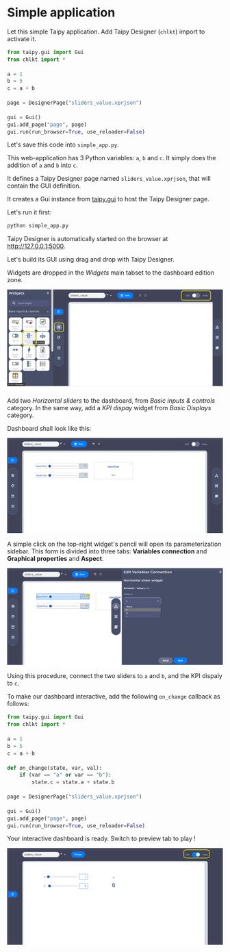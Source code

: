 # Simple application

Let this simple Taipy application. Add Taipy Designer (`chlkt`) import to activate it.

```python
from taipy.gui import Gui
from chlkt import *

a = 1
b = 5
c = a + b

page = DesignerPage("sliders_value.xprjson")

gui = Gui()
gui.add_page("page", page)
gui.run(run_browser=True, use_reloader=False)
```

Let's save this code into `simple_app.py`.

This web-application has 3 Python variables: `a`, `b` and `c`. It simply does the addition of `a` and `b` into `c`.

It defines a Taipy Designer page named `sliders_value.xprjson`, that will contain the GUI definition.

It creates a Gui instance from [taipy.gui](https://docs.taipy.io/en/release-3.0/manuals/gui/) to host the Taipy Designer page.

Let's run it first:

```sh
python simple_app.py
```

Taipy Designer is automatically started on the browser at <http://127.0.0.1:5000>.

Let's build its GUI using drag and drop with Taipy Designer.

Widgets are dropped in the *Widgets* main tabset to the dashboard edition zone.

![selected-widget](wdg/selected-widget.png)

Add two *Horizontal sliders* to the dashboard, from *Basic inputs & controls* category. In the same way, add a *KPI dispay* widget from *Basic Displays* category.

Dashboard shall look like this:

![connect-widget](wdg/simple-app-edit.png)

A simple click on the top-right widget's pencil will open its parameterization sidebar. This form is divided into three tabs: **Variables connection** and **Graphical properties** and **Aspect**.

![connect-widget](wdg/connect-widget.png)

Using this procedure, connect the two sliders to `a` and `b`, and the KPI dispaly to `c`.

To make our dashboard interactive, add the following `on_change` callback as follows:

```python
from taipy.gui import Gui
from chlkt import *

a = 1
b = 5
c = a + b

def on_change(state, var, val):
    if (var == "a" or var == "b"):
        state.c = state.a + state.b

page = DesignerPage("sliders_value.xprjson")

gui = Gui()
gui.add_page("page", page)
gui.run(run_browser=True, use_reloader=False)
```

Your interactive dashboard is ready. Switch to preview tab to play !


![connect-widget](wdg/view-simple.png)

